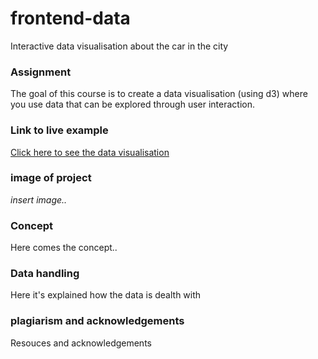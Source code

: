 # frontend-data
Interactive data visualisation about the car in the city

### Assignment

The goal of this course is to create a data visualisation (using d3) where you use data that can be explored through user interaction.

### Link to live example

[Click here to see the data visualisation]()

### image of project

_insert image.._

### Concept

Here comes the concept..

### Data handling

Here it's explained how the data is dealth with

### plagiarism and acknowledgements

Resouces and acknowledgements


